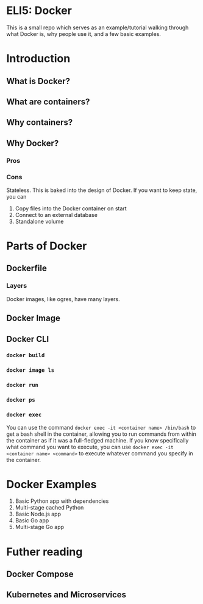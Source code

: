 # ELI5: Docker

This is a small repo which serves as an example/tutorial walking through what Docker is, why people use it, and a few basic examples.

# Introduction
## What is Docker?
## What are containers?
## Why containers?
## Why Docker?
### Pros
### Cons
Stateless. This is baked into the design of Docker. If you want to keep state, you can
1. Copy files into the Docker container on start
1. Connect to an external database
1. Standalone volume

# Parts of Docker
## Dockerfile
### Layers
Docker images, like ogres, have many layers.
## Docker Image
## Docker CLI
### `docker build`
### `docker image ls`
### `docker run`
### `docker ps`
### `docker exec`
You can use the command `docker exec -it <container name> /bin/bash` to get a bash shell in the container, allowing you to run commands from within the container as if it was a full-fledged machine. If you know specifically what command you want to execute, you can use `docker exec -it <container name> <command>` to execute whatever command you specify in the container.

# Docker Examples
1. Basic Python app with dependencies
2. Multi-stage cached Python
3. Basic Node.js app
4. Basic Go app
5. Multi-stage Go app

# Futher reading
## Docker Compose
## Kubernetes and Microservices